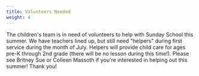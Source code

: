 ```yaml
---
title: Volunteers Needed
weight: 4
---
```


The children's team is in need of volunteers to help with Sunday School this summer.  We have teachers lined up, but still need "helpers" during first service during the month of July. Helpers will provide child care for ages pre-K through 2nd grade (there will be no lesson during this time!).  Please see Britney Sue or Colleen Massoth if  you're interested in helping out this summer! Thank you!